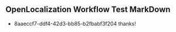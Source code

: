 ## OpenLocalization Workflow Test MarkDown
* 8aaeccf7-ddf4-42d3-bb85-b2fbabf3f204 thanks!

<!--HONumber=Jul16_HO4-->



